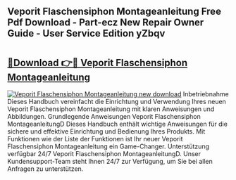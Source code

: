 ## Veporit Flaschensiphon Montageanleitung Free Pdf Download - Part-ecz New Repair Owner Guide - User Service Edition yZbqv

# <h2><a href="http://df7tq4.blite.top/?on=Veporit+Flaschensiphon+Montageanleitung">🔗Download 👉🔴 Veporit Flaschensiphon Montageanleitung</a></h2>

[![Veporit Flaschensiphon Montageanleitung new download](https://i.imgur.com/lujVjoI.png)](http://df7tq4.blite.top/?on=Veporit+Flaschensiphon+Montageanleitung)
Inbetriebnahme Dieses Handbuch vereinfacht die Einrichtung und Verwendung Ihres neuen Veporit Flaschensiphon Montageanleitung mit klaren Anweisungen und Abbildungen. Grundlegende Anweisungen Veporit Flaschensiphon MontageanleitungD Dieses Handbuch enthält wichtige Anweisungen für die sichere und effektive Einrichtung und Bedienung Ihres Produkts. Mit Funktionen wie der Liste der Funktionen ist Ihr neuer Veporit Flaschensiphon Montageanleitung ein Game-Changer. Unterstützung verfügbar 24/7 Veporit Flaschensiphon MontageanleitungD. Unser Kundensupport-Team steht Ihnen 24/7 zur Verfügung, um Sie bei allen Anfragen zu unterstützen.
